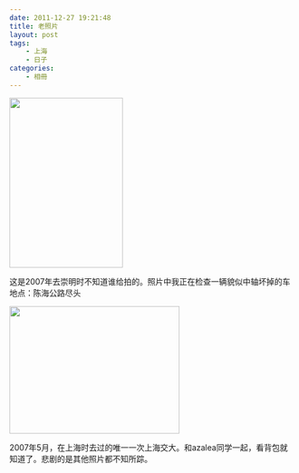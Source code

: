 ```yaml
---
date: 2011-12-27 19:21:48
title: 老照片
layout: post
tags:
    - 上海
    - 日子
categories:
    - 相冊
---
```

<a href="http://pic.ztpala.com/wp-content/uploads/2011/12/aae2febf7847730918d81fe0.jpg"><img class="alignnone size-medium wp-image-5052" title="崇明" src="http://pic.ztpala.com/wp-content/uploads/2011/12/aae2febf7847730918d81fe0-200x300.jpg" alt="" width="200" height="300" /></a>

这是2007年去崇明时不知道谁给拍的。照片中我正在检查一辆貌似中轴坏掉的车 地点：陈海公路尽头

<a href="http://pic.ztpala.com/wp-content/uploads/2011/12/2115960f70ddefe8ab645781.jpg"><img class="alignnone size-medium wp-image-5053" title="上海交大" src="http://pic.ztpala.com/wp-content/uploads/2011/12/2115960f70ddefe8ab645781-300x225.jpg" alt="" width="300" height="225" /></a>

2007年5月，在上海时去过的唯一一次上海交大。和azalea同学一起，看背包就知道了。悲剧的是其他照片都不知所踪。
